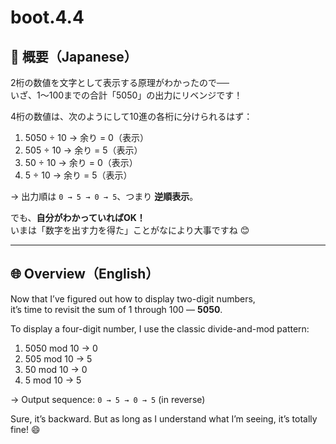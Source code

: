 # boot.4.4

## 🗾 概要（Japanese）

2桁の数値を文字として表示する原理がわかったので──  
いざ、1〜100までの合計「5050」の出力にリベンジです！

4桁の数値は、次のようにして10進の各桁に分けられるはず：

1. 5050 ÷ 10 → 余り = 0（表示）
2. 505 ÷ 10 → 余り = 5（表示）
3. 50 ÷ 10 → 余り = 0（表示）
4. 5 ÷ 10 → 余り = 5（表示）

→ 出力順は `0 → 5 → 0 → 5`、つまり **逆順表示**。

でも、**自分がわかっていればOK！**  
いまは「数字を出す力を得た」ことがなにより大事ですね 😊

---

## 🌐 Overview（English）

Now that I’ve figured out how to display two-digit numbers,  
it’s time to revisit the sum of 1 through 100 — **5050**.

To display a four-digit number, I use the classic divide-and-mod pattern:

1. 5050 mod 10 → 0
2. 505 mod 10 → 5
3. 50 mod 10 → 0
4. 5 mod 10 → 5

→ Output sequence: `0 → 5 → 0 → 5` (in reverse)

Sure, it’s backward. But as long as I understand what I’m seeing, it’s totally fine! 😄
